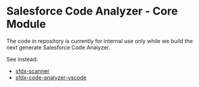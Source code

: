 # Salesforce Code Analyzer - Core Module

The code in repository is currently for internal use only while we build the next generate Salesforce Code Analyzer.


See instead:
* [sfdx-scanner](https://github.com/forcedotcom/sfdx-scanner)
* [sfdx-code-analyzer-vscode](https://github.com/forcedotcom/sfdx-code-analyzer-vscode)

